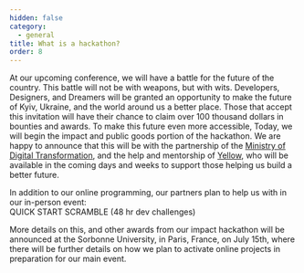 ```yaml
---
hidden: false
category:
  - general
title: What is a hackathon?
order: 8
---
```

At our upcoming conference, we will have a battle for the future of the country. This battle will not be with weapons, but with wits. Developers, Designers, and Dreamers will be granted an opportunity to make the future of Kyiv, Ukraine, and the world around us a better place. Those that accept this invitation will have their chance to claim over 100 thousand dollars in bounties and awards. To make this future even more accessible, Today, we will begin the impact and public goods portion of the hackathon. We are happy to announce that this will be with the partnership of the [Ministry of Digital Transformation](https://ukraine.ua/invest-trade/digitalization/), and the help and mentorship of [Yellow](https://www.yellow.org/), who will be available in the coming days and weeks to support those helping us build a better future.

I﻿n addition to our online programming, our partners plan to help us with in our in-person event:\
QUICK START SCRAMBLE (48 hr dev challenges)

M﻿ore details on this, and other awards from our impact hackathon will be announced at the Sorbonne University, in Paris, France, on July 15th, where there﻿ will be further details on how we p﻿lan to activate o﻿nline projects in preparation for our main event.